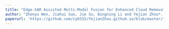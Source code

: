 ```yaml
---
title: "Edge-SAR Assisted Multi-Modal Fusion for Enhanced Cloud Removal"
author: "Zhenyu Wen, Jiahui Suo, Jie Su, Bingning Li and Yejian Zhou*. “Edge-SAR Assisted Multi-Modal Fusion for Enhanced Cloud Removal”,IEEE Geoscience and Remote Sensing Letters, vol. 20,pp.1-5, 2023."
paperurl: 'https://github.com/zy0315/YejianZhou.github.io/blob/master/files/Edge-SAR-Assisted_Multimodal_Fusion_for_Enhanced_Cloud_Removal.pdf'
---
```

